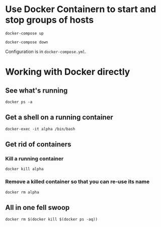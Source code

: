 # Use Docker Containern to start and stop groups of hosts

`docker-compose up`

`docker-compose down`

Configuration is in `docker-compose.yml`.


# Working with Docker directly

## See what's running

`docker ps -a`

## Get a shell on a running container

`docker-exec -it alpha /bin/bash`

## Get rid of containers
### Kill a running container

`docker kill alpha`

### Remove a killed container so that you can re-use its name

`docker rm alpha`

## All in one fell swoop

`docker rm $(docker kill $(docker ps -aq))`
